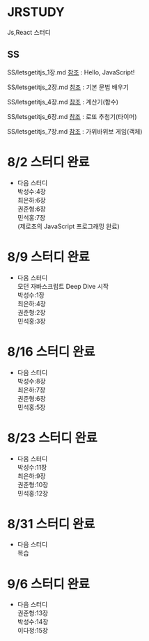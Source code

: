 # JRSTUDY
Js,React 스터디

## SS
SS/letsgetitjs_1장.md [참조](./SS/letsgetitjs_1장.md)
 : Hello, JavaScript!

SS/letsgetitjs_2장.md [참조](./SS/letsgetitjs_2장.md)
 : 기본 문법 배우기

SS/letsgetitjs_4장.md [참조](./SS/letsgetitjs_4장.md)
 : 계산기(함수)
 
SS/letsgetitjs_6장.md [참조](./SS/letsgetitjs_6장.md)
 : 로또 추첨기(타이머)

SS/letsgetitjs_7장.md [참조](./SS/letsgetitjs_7장.md)
 : 가위바위보 게임(객체)

# 8/2 스터디 완료
- 다음 스터디   
박성수:4장   
최은하:6장   
권준형:6장   
민석홍:7장       
(제로초의 JavaScript 프로그래밍 완료)

# 8/9 스터디 완료
- 다음 스터디   
모던 자바스크립트 Deep Dive 시작       
박성수:1장   
최은하:4장   
권준형:2장   
민석홍:3장   

# 8/16 스터디 완료
- 다음 스터디   
박성수:8장    
최은하:7장    
권준형:6장   
민석홍:5장

# 8/23 스터디 완료
- 다음 스터디   
박성수:11장    
최은하:9장    
권준형:10장   
민석홍:12장

# 8/31 스터디 완료
- 다음 스터디   
복습

# 9/6 스터디 완료
- 다음 스터디   
권준형:13장   
박성수:14장   
이다정:15장   


